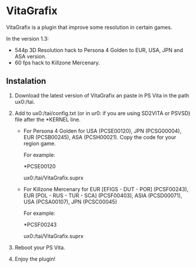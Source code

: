 # VitaGrafix

 VitaGrafix is a plugin that improve some resolution in certain games.

In the version 1.3: 

- 544p 3D Resolution hack to Persona 4 Golden to EUR, USA, JPN and ASA version.
- 60 fps hack to Killzone Mercenary.

## Instalation
1. Download the latest version of VitaGrafix an paste in PS Vita in the path ux0:/tai.

2. Add to ux0:/tai/config.txt (or in ur0: if you are using SD2VITA or PSVSD) file after the *KERNEL line.
   - For Persona 4 Golden for USA (PCSE00120), JPN (PCSG00004), EUR (PCSB00245), ASA (PCSH00021). Copy the code for your region game. 
  
       For example:
       
       *PCSE00120
       
       ux0:/tai/VitaGrafix.suprx
       

   - For  Killzone Mercenary for EUR [EFIGS - DUT - POR] (PCSF00243), EUR [POL - RUS - TUR - SCA] (PCSF00403), ASIA (PCSD00071), USA (PCSA00107), JPN (PCSC00045)
       
       For example:
       
       *PCSF00243
       
       ux0:/tai/VitaGrafix.suprx
       
       
3. Reboot your PS Vita.


4. Enjoy the plugin!
